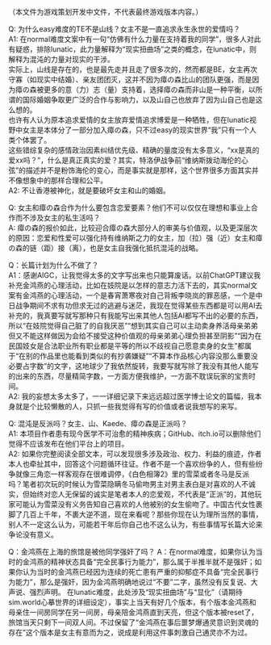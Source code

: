 （本文件为游戏策划开发中文件，不代表最终游戏版本内容。）

Q: 为什么easy难度的TE不是山线？女主不是一直追求永生永世的爱情吗？   
A1: 在normal难度文案中有一句“仿佛有什么力量在支持着我的同学”，很多人对此有疑惑，排除lunatic，此力量解释为“现实扭曲场”之类的概念，在lunatic中，则解释为混沌的力量对现实的干涉。  
实际上，山线是存在的，也是最先走并且走了很多次的，然而都是BE，女主再次守寡（如现实中结婚）、亲友团团灭，这并不因为瘴の森比山的团队更强，而是因为瘴の森被更多的意（力）志（量）支持着，选择瘴の森而非山是一种平衡，以所谓的国际婚姻争取更广泛的合作与影响力，以及山自己也放弃了因为山自己也是这么想的。  
也许有人认为原本追求爱情的女主放弃爱情追求博爱是一种牺牲，但在lunatic视野中女主是本体分了一部分加入瘴の森，只不过easy的现实世界“我”只有一个人类个体罢了。  
这些错综复杂的感情政治因素纠结优先级、精确的量度没有太多意义，“xx是真的爱xx吗？”，什么是真正真实的爱？其实，特洛伊战争前“维纳斯拨动海伦的心弦”的描述并不是粉饰海伦的变心，而是事实就是那样，这个世界很多方面其实并不像想象中的那样合理和公平。  
A2: 不让香港被神化，就是要破坏女主和山的婚姻。  

Q: 女主和瘴の森合作为什么要包含恋爱要素？他们不可以仅仅在理想和事业上合作而不涉及女主的私生活吗？  
A: 瘴の森的报价如此，比较迎合瘴の森大部分人的审美与价值观，以及更深层次的原因：恋爱和性爱可以强化持有维纳斯之力的女主，加（拉）强（近）女主和瘴の森的链（距）接（离），也是女主自我强化抵抗混沌的战略。  

Q：长篇计划为什么不做了？  
A1：感谢AIGC，让我觉得太多的文字写出来也只能算废话。以前ChatGPT建议我补充金鸿燕的心理活动，比如在妓院是以怎样的意志力活下去的，其实normal文案有金鸿燕的心理活动，一个是春宵萧寒夜对自己背叛李晓岚的罪恶感，一个是中日战争期间不求有功但求无过的逃避与迷茫，我现在觉得某些东西都是可以用AI去补充的，我真要写就写那种只有我能写出来其他人包括AI都写不出的必要的东西，所以“在妓院觉得自己脏了的自我厌恶”“想到其实自己可以主动卖身养活母亲弟弟但又不能这样做因为会给不接受这种价值观的母亲弟弟心理负担甚至阴影”“因为在民国妓女是合法职业所有职业都是平等的所以不歧视自己愿意卖身的女生”都属于“在别的作品里也能看到类似的有抄袭嫌疑”“不算本作品核心内容没那么重要没必要占字数”的文字，这地球少了我依然旋转，我要写就写除了我没有其他人能写的出来的东西，尽量精简字数，一方面方便我维护，一方面不耽误玩家的宝贵时间。  
A2: 我的妄想太多太多了，一一详细记录下来远远超过医学博士论文的篇幅，我本身就是个比较懒散的人，只抓一些我觉得有写的价值或者说我想写的来写。  

Q: 混沌是反派吗？女主、山、Kaede、瘴の森是正派吗？  
A1: 本项目作者患有现今医学不可治愈的精神疾病；GitHub、itch.io可以删除他们觉得不应该发布在他们平台上的项目。  
A2: 如果你完整阅读全部文本，可以发现很多涉及政治、权力、利益的痕迹，作者本人也牵扯其中，回答这个问题循环往证。作者不是一个喜欢纷争的人，但有些纷争就像三角恋一样客观存在很难调停，《白色相簿2》里的雪菜或者冬马是反派吗？笔者初次玩的时候认为雪菜隐瞒冬马偷吻男主对男主表白是对喜欢的人不诚实，但始终对恋人无保留的诚实是笔者本人的恋爱观，不代表是“正派”的，其他玩家可能认为雪菜没有义务告知自己喜欢的人他被别的女生偷吻了。中国古代女性裹脚了几百上千年，不裹大逆不道，现在来看呢？那些你现在认为理所当然的事情，别人不一定这么认为，可能若干年后你自己也不这么认为，有些事情写长篇大论来争论没有意义。  

Q：金鸿燕在上海的旅馆是被他同学强奸了吗？
A：在normal难度，如果你认为当时的金鸿燕的精神状态具备“完全民事行为能力”，那么属于半推半就不是强奸；如果你认为当时的金鸿燕已经因为连续的死亡患有严重的抑郁症不具备“完全民事行为能力”，那么是强奸，因为金鸿燕明确地说过“不要”二字，虽然没有反复说、大声说、强烈声明。
在lunatic难度，此处涉及“现实扭曲场”与“显化”（请期待sim.world心摹世界的详细设定），事实上当天有好几个版本，有个版本金鸿燕和母亲住一间房同学在另一间房，母亲陪金鸿燕直到天亮，但这个版本被reset了，旅馆当天只剩下一间双人间。不过保留了“金鸿燕在事后噩梦爆通灵意识到灵魂的存在”这个版本是女主有意而为之，说成是利用这件事刺激自己通灵亦不为过。
